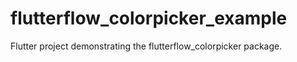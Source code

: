 # flutterflow_colorpicker_example

Flutter project demonstrating the flutterflow_colorpicker package.
